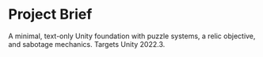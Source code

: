 # Project Brief

A minimal, text-only Unity foundation with puzzle systems, a relic objective, and sabotage mechanics. Targets Unity 2022.3.
